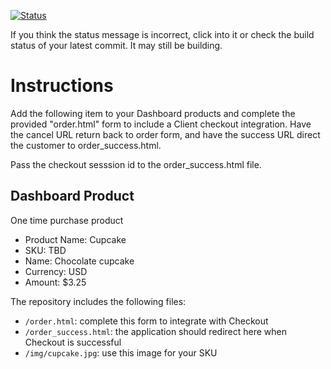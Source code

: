 [![Status](https://img.shields.io/badge/status-SUBMITTABLE%20COMMIT:%20e3536a06709b01cad390739ddb656d84ffccb915-brightgreen.svg)](https://github.com/andremcb/bakery_scaffold_AApE3fQi8zR0pcdo/commit/e3536a06709b01cad390739ddb656d84ffccb915)













































































If you think the status message is incorrect, click into it or check the build status of your latest commit. It may still be building.

# Instructions 

Add the following item to your Dashboard products and complete the provided "order.html" form to include a Client checkout integration. Have the cancel URL return back to order form, and have the success URL direct the customer to order_success.html. 

Pass the checkout sesssion id to the order_success.html file.

## Dashboard Product
One time purchase product
* Product Name: Cupcake
* SKU: TBD
* Name: Chocolate cupcake
* Currency: USD
* Amount: $3.25

The repository includes the following files:
* `/order.html`: complete this form to integrate with Checkout
* `/order_success.html`: the application should redirect here when Checkout is successful
* `/img/cupcake.jpg`: use this image for your SKU
